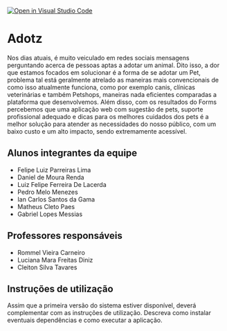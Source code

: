 [![Open in Visual Studio Code](https://classroom.github.com/assets/open-in-vscode-c66648af7eb3fe8bc4f294546bfd86ef473780cde1dea487d3c4ff354943c9ae.svg)](https://classroom.github.com/online_ide?assignment_repo_id=8491984&assignment_repo_type=AssignmentRepo)
# Adotz
Nos dias atuais, é muito veiculado em redes sociais mensagens perguntando acerca de pessoas aptas a adotar um animal. Dito isso, a dor que estamos focados em solucionar é a forma de se adotar um Pet, problema tal está geralmente atrelado as maneiras mais convencionais de como isso atualmente funciona, como por exemplo canis, clínicas veterinárias e também Petshops, maneiras nada eficientes comparadas a plataforma que desenvolvemos. Além disso, com os resultados do Forms percebemos que uma aplicação web com sugestão de pets, suporte profissional adequado e dicas para os melhores cuidados dos pets é a melhor solução para atender as necessidades do nosso público, com um baixo custo e um alto impacto, sendo extremamente acessível.

## Alunos integrantes da equipe

* Felipe Luiz Parreiras Lima
* Daniel de Moura Renda
* Luiz Felipe Ferreira De Lacerda
* Pedro Melo Menezes
* Ian Carlos Santos da Gama
* Matheus Cleto Paes
* Gabriel Lopes Messias

## Professores responsáveis

* Rommel Vieira Carneiro 
* Luciana Mara Freitas Diniz 
* Cleiton Silva Tavares



## Instruções de utilização

Assim que a primeira versão do sistema estiver disponível, deverá complementar com as instruções de utilização. Descreva como instalar eventuais dependências e como executar a aplicação.
